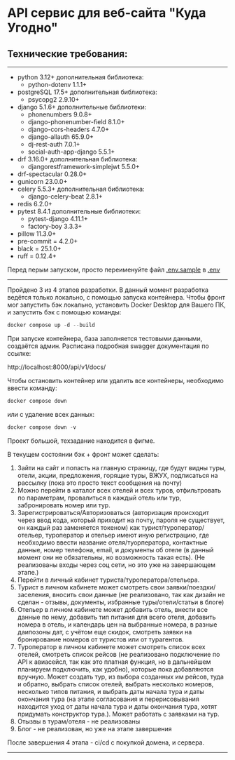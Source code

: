 # API сервис для веб-сайта "Куда Угодно"
## Технические требования:
* * * 
- python 3.12+ дополнительная библиотека:
  * python-dotenv 1.1.1+
- postgreSQL 17.5+ дополнительная библиотека: 
  * psycopg2 2.9.10+
- django 5.1.6+ дополнительные библиотеки:
  * phonenumbers 9.0.8+
  * django-phonenumber-field 8.1.0+
  * django-cors-headers 4.7.0+
  * django-allauth 65.9.0+
  * dj-rest-auth 7.0.1+
  * social-auth-app-django 5.5.1+
- drf 3.16.0+ дополнительная библиотека:
  * djangorestframework-simplejwt 5.5.0+
- drf-spectacular 0.28.0+
- gunicorn 23.0.0+
- celery 5.5.3+ дополнительная библиотека: 
  * django-celery-beat 2.8.1+
- redis 6.2.0+
- pytest 8.4.1 дополнительные библиотеки: 
  * pytest-django 4.11.1+
  * factory-boy 3.3.3+
- pillow 11.3.0+
- pre-commit = 4.2.0+
- black = 25.1.0+
- ruff = 0.12.4+


Перед перым запуском, просто переименуйте файл [.env.sample](.env) в [.env](.env)
***
Пройдено 3 из 4 этапов разработки. В данный момент разработка ведётся только локально, с помощью запуска контейнера.
Чтобы фронт мог запустить бэк локально, установить Docker Desktop для Вашего ПК, и запустить бэк с помощью команды:
```python
docker compose up -d --build
```

При запуске контейнера, база заполняется тестовыми данными, создаётся админ. Расписана подробная swagger документация по ссылке:

http://localhost:8000/api/v1/docs/


Чтобы остановить контейнер или удалить все контейнеры, необходимо ввести команду:
```python
docker compose down
```
или с удаление всех данных:
```python
docker compose down -v
```

Проект большой, техзадание находится в фигме.


В текущем состоянии бэк + фронт может сделать:
1. Зайти на сайт и попасть на главную страницу, где будут видны туры, отели, акции, предложения, горящие туры, ВЖУХ, подписаться на рассылку (пока это просто текст сообщения на почту)
2. Можно перейти в каталог всех отелей и всех туров, отфильтровать по параметрам, провалиться в каждый отель или тур, забронировать номер или тур.
3. Зарегистрироваться/Авторизоваться (авторизация происходит через ввод кода, который приходит на почту, пароля не существует, он каждый раз заменяется токеном) как турист/туроператор/отельер, туроператор и отельер имеют иную регистрацию, где необходимо ввести название отеля/туорператора, контактные данные, номер телефона, email, и документы об отеле (в данный момент они не обязательны, но возможность такая есть). (Не реализованы входы через соц сети, но это уже на завершающем этапе.) 
4. Перейти в личный кабинет туриста/туроператора/отельера.
5. Турист в личном кабинете может смотреть свои заявки/поездки/заселения, вносить свои данные (не реализовано, так как дизайн не сделан - отзывы, документы, избранные туры/отели/статьи в блоге)
6. Отельер в личном кабинете может добавить отель, внести все данные по нему, добавить тип питания для всего отеля, добавить номера в отель, и календарь цен на выбранные номера, в разные даипозоны дат, с учётом еще скидок, смотреть заявки на бронирование номеров от туристов или от турагентов.
7. Туроператор в личном кабинете может смотреть список всех отелей, смотреть список рейсов (не реализовано подключение по API к авиасейсл, так как это платная функция, но в дальнейшем планируем подключить, как удобно), которые пока добавляются вручную. Может создать тур, из выбора созданных им рейсов, туда и обратно, выбрать список отелей, выбрать несколько номеров, несколько типов питания, и выбрать даты начала тура и даты окончания тура (на этапе согласования и перерисовывания находится уход от даты начала тура и даты окончания тура, хотят придумать конструктор тура.). Может работать с заявками на тур.
8. Отызвы в турам/отеля - не реализованы
9. Блог - не реализован, но уже на этапе завершения

После завершения 4 этапа - ci/cd с покупкой домена, и сервера.
***



